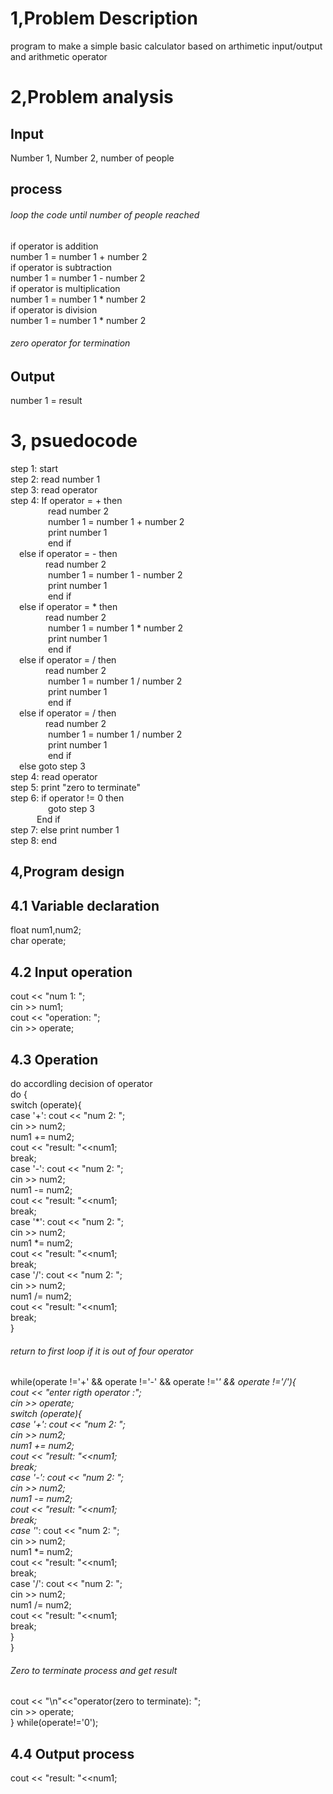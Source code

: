 # 1,Problem Description
program to make a simple basic calculator based on arthimetic input/output and arithmetic operator
# 2,Problem analysis
## Input
Number 1, Number 2, number of people
## process
###### loop the code until number of people reached </br>
if operator is addition </br>
number 1 = number 1 + number 2 </br>
if operator is subtraction </br>
number 1 = number 1 - number 2 </br> 
if operator is multiplication </br>
number 1 = number 1 * number 2 </br>
if operator is division</br>
number 1 = number 1 * number 2 </br>
###### zero operator for termination
## Output
number 1 = result
# 3, psuedocode
step 1: start </br>
step 2: read number 1 </br>
step 3: read operator </br>
step 4: If operator = + then </br>
&emsp;&emsp;&emsp;&emsp; read number 2 </br>
&emsp;&emsp;&emsp;&emsp; number 1 = number 1 + number 2 </br>
&emsp;&emsp;&emsp;&emsp; print number 1 </br>
&emsp;&emsp;&emsp;&emsp; end if </br>
&emsp;else if operator = - then </br>
&emsp;&emsp;&emsp;&emsp;read number 2 </br>
&emsp;&emsp;&emsp;&emsp; number 1 = number 1 - number 2</br>
&emsp;&emsp;&emsp;&emsp; print number 1 </br>
&emsp;&emsp;&emsp;&emsp; end if </br>
&emsp;else if operator = * then </br>
&emsp;&emsp;&emsp;&emsp;read number 2 </br>
&emsp;&emsp;&emsp;&emsp; number 1 = number 1 * number 2 </br>
&emsp;&emsp;&emsp;&emsp; print number 1 </br>
&emsp;&emsp;&emsp;&emsp; end if </br>
&emsp;else if operator = / then </br>
&emsp;&emsp;&emsp;&emsp;read number 2 </br>
&emsp;&emsp;&emsp;&emsp; number 1 = number 1 / number 2 </br>
&emsp;&emsp;&emsp;&emsp; print number 1 </br>
&emsp;&emsp;&emsp;&emsp; end if </br>
&emsp;else if operator = / then </br>
&emsp;&emsp;&emsp;&emsp;read number 2 </br>
&emsp;&emsp;&emsp;&emsp; number 1 = number 1 / number 2</br>
&emsp;&emsp;&emsp;&emsp; print number 1 </br>
&emsp;&emsp;&emsp;&emsp; end if </br>
&emsp;else goto step 3 </br>
step 4: read operator </br>
step 5: print "zero to terminate"</br>
step 6: if operator != 0 then </br>
&emsp;&emsp;&emsp;&emsp; goto step 3</br>
&emsp;&emsp;&emsp;End if </br>
step 7: else print number 1 </br>
step 8: end 
## 4,Program design 
## 4.1 Variable declaration
float num1,num2; </br>
char operate;
## 4.2 Input operation
cout << "num 1: "; </br>
cin >> num1;</br>
cout << "operation: ";</br>
cin >> operate;
## 4.3 Operation
do accordling decision of operator </br>
do { </br>
switch (operate){ </br>
case '+': cout << "num 2: "; </br>
        cin >> num2; </br>
        num1 += num2;</br>
        cout <<  "result: "<<num1;</br>
        break;</br>
case '-':   cout << "num 2: ";</br>
        cin >> num2;</br>
        num1 -= num2;</br>
        cout <<  "result: "<<num1;</br>
        break;</br>
case '*': cout << "num 2: ";</br>
        cin >> num2;</br>
        num1 *= num2;</br>
        cout <<  "result: "<<num1;</br>
        break;</br>
case '/': cout << "num 2: ";</br>
        cin >> num2;</br>
        num1 /= num2;</br>
        cout <<  "result: "<<num1;</br>
        break;</br>
}
###### return to first loop if it is out of four operator
while(operate !='+' && operate !='-' && operate !='*' && operate !='/'){</br>
cout << "enter rigth operator :";</br>
cin >> operate;</br>
switch (operate){</br>
case '+': cout << "num 2: ";</br>
        cin >> num2;</br>
        num1 += num2;</br>
        cout <<  "result: "<<num1;</br>
        break;</br>
case '-':   cout << "num 2: ";</br>
        cin >> num2;</br>
        num1 -= num2;</br>
        cout <<  "result: "<<num1;</br>
        break;</br>
case '*': cout << "num 2: ";</br>
        cin >> num2;</br>
        num1 *= num2;</br>
        cout <<  "result: "<<num1;</br>
        break;</br>
case '/': cout << "num 2: ";</br>
        cin >> num2;</br>
        num1 /= num2;</br>
        cout <<  "result: "<<num1;</br>
        break;</br>
}</br>
}</br>
###### Zero to terminate process and get result
cout << "\n"<<"operator(zero to terminate): ";</br>
    cin >> operate;</br>
} while(operate!='0'); </br>
## 4.4 Output process
cout <<  "result: "<<num1;</br>
